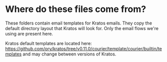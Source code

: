 # Where do these files come from?

These folders contain email templates for Kratos emails. They copy the default directory layout that Kratos will look for. Only the email flows we're using are present here.

Kratos default templates are located here: https://github.com/ory/kratos/tree/v0.11.0/courier/template/courier/builtin/templates and may change between versions of Kratos.

